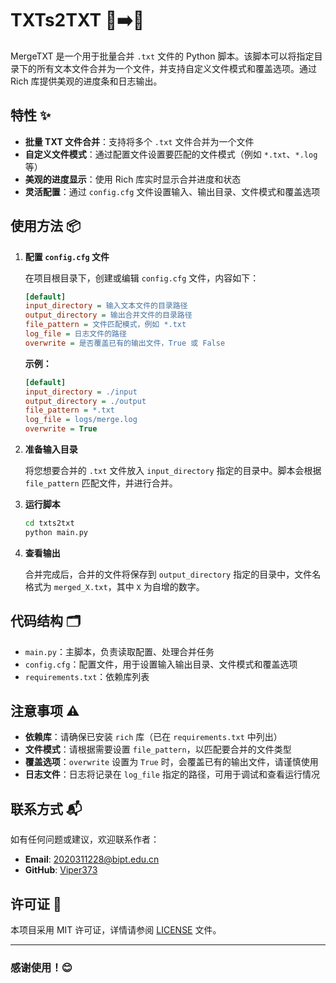 # TXTs2TXT 📄➡️📑

MergeTXT 是一个用于批量合并 `.txt` 文件的 Python 脚本。该脚本可以将指定目录下的所有文本文件合并为一个文件，并支持自定义文件模式和覆盖选项。通过 Rich 库提供美观的进度条和日志输出。

## 特性 ✨

- **批量 TXT 文件合并**：支持将多个 `.txt` 文件合并为一个文件
- **自定义文件模式**：通过配置文件设置要匹配的文件模式（例如 `*.txt`、`*.log` 等）
- **美观的进度显示**：使用 Rich 库实时显示合并进度和状态
- **灵活配置**：通过 `config.cfg` 文件设置输入、输出目录、文件模式和覆盖选项

## 使用方法 📦

1. **配置 `config.cfg` 文件**

   在项目根目录下，创建或编辑 `config.cfg` 文件，内容如下：

    ```ini
    [default]
    input_directory = 输入文本文件的目录路径
    output_directory = 输出合并文件的目录路径
    file_pattern = 文件匹配模式，例如 *.txt
    log_file = 日志文件的路径
    overwrite = 是否覆盖已有的输出文件，True 或 False
    ```

   **示例：**

    ```ini
    [default]
    input_directory = ./input
    output_directory = ./output
    file_pattern = *.txt
    log_file = logs/merge.log
    overwrite = True
    ```

2. **准备输入目录**

   将您想要合并的 `.txt` 文件放入 `input_directory` 指定的目录中。脚本会根据 `file_pattern` 匹配文件，并进行合并。

3. **运行脚本**

    ```bash
    cd txts2txt
    python main.py
    ```

4. **查看输出**

   合并完成后，合并的文件将保存到 `output_directory` 指定的目录中，文件名格式为 `merged_X.txt`，其中 `X` 为自增的数字。

## 代码结构 🗂️

- `main.py`：主脚本，负责读取配置、处理合并任务
- `config.cfg`：配置文件，用于设置输入输出目录、文件模式和覆盖选项
- `requirements.txt`：依赖库列表

## 注意事项 ⚠️

- **依赖库**：请确保已安装 `rich` 库（已在 `requirements.txt` 中列出）
- **文件模式**：请根据需要设置 `file_pattern`，以匹配要合并的文件类型
- **覆盖选项**：`overwrite` 设置为 `True` 时，会覆盖已有的输出文件，请谨慎使用
- **日志文件**：日志将记录在 `log_file` 指定的路径，可用于调试和查看运行情况

## 联系方式 📬

如有任何问题或建议，欢迎联系作者：

- **Email**: 2020311228@bipt.edu.cn
- **GitHub**: [Viper373](https://github.com/Viper373)

## 许可证 📄

本项目采用 MIT 许可证，详情请参阅 [LICENSE](../LICENSE) 文件。

---

### 感谢使用！😊
